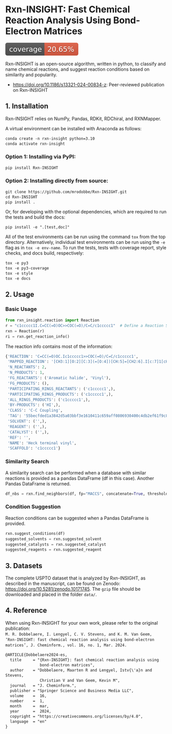 # Rxn-INSIGHT: Fast Chemical Reaction Analysis Using Bond-Electron Matrices

![Coverage Status](coverage-badge.svg)

Rxn-INSIGHT is an open-source algorithm, written in python, to classify and name chemical reactions, and suggest reaction conditions based on similarity and popularity.
* https://doi.org/10.1186/s13321-024-00834-z: Peer-reviewed publication on Rxn-INSIGHT
## 1. Installation
Rxn-INSIGHT relies on NumPy, Pandas, RDKit, RDChiral, and RXNMapper.

A virtual environment can be installed with Anaconda as follows:

```console
conda create -n rxn-insight python=3.10
conda activate rxn-insight
```

### Option 1: Installing via PyPI:
```
pip install Rxn-INSIGHT
```
### Option 2: Installing directly from source:
```
git clone https://github.com/mrodobbe/Rxn-INSIGHT.git
cd Rxn-INSIGHT
pip install .
```

Or, for developing with the optional dependencies, which are required to run the tests
and build the docs:
``` 
pip install -e ".[test,doc]"
```

All of the test environments can be run using the command `tox` from the top directory.
Alternatively, individual test environments can be run using the `-e` flag as 
in `tox -e env-name`. To run the tests, tests with coverage report, style checks, and
docs build, respectively:
```
tox -e py3
tox -e py3-coverage
tox -e style
tox -e docs
```

## 2. Usage

### Basic Usage
```python
from rxn_insight.reaction import Reaction
r = "c1ccccc1I.C=CC(=O)OC>>COC(=O)/C=C/c1ccccc1"  # Define a Reaction SMILES identifier
rxn = Reaction(r)
ri = rxn.get_reaction_info()
```

The reaction info contains most of the information:
```python
{'REACTION': 'C=CC(=O)OC.Ic1ccccc1>>COC(=O)/C=C/c1ccccc1', 
 'MAPPED_REACTION': '[CH3:1][O:2][C:3](=[O:4])[CH:5]=[CH2:6].I[c:7]1[cH:8][cH:9][cH:10][cH:11][cH:12]1>>[CH3:1][O:2][C:3](=[O:4])/[CH:5]=[CH:6]/[c:7]1[cH:8][cH:9][cH:10][cH:11][cH:12]1', 
 'N_REACTANTS': 2, 
 'N_PRODUCTS': 1, 
 'FG_REACTANTS': ('Aromatic halide', 'Vinyl'), 
 'FG_PRODUCTS': (), 
 'PARTICIPATING_RINGS_REACTANTS': ('c1ccccc1',), 
 'PARTICIPATING_RINGS_PRODUCTS': ('c1ccccc1',), 
 'ALL_RINGS_PRODUCTS': ('c1ccccc1',), 
 'BY-PRODUCTS': ('HI',), 
 'CLASS': 'C-C Coupling', 
 'TAG': '55becfded1a3842d5a03bbf3e1610411c659aff0806930400c4db2ef61f9c87f', 
 'SOLVENT': ('',), 
 'REAGENT': ('',), 
 'CATALYST': ('',), 
 'REF': '', 
 'NAME': 'Heck terminal vinyl', 
 'SCAFFOLD': 'c1ccccc1'}
```

### Similarity Search
A similarity search can be performed when a database with similar reactions is provided as a pandas DataFrame (df in this case). Another Pandas DataFrame is returned.
```python
df_nbs = rxn.find_neighbors(df, fp="MACCS", concatenate=True, threshold=0.5, broaden=True, full_search=False)
```

### Condition Suggestion
Reaction conditions can be suggested when a Pandas DataFrame is provided.
```python
rxn.suggest_conditions(df)
suggested_solvents = rxn.suggested_solvent
suggested_catalysts = rxn.suggested_catalyst
suggested_reagents = rxn.suggested_reagent
```

## 3. Datasets
The complete USPTO dataset that is analyzed by Rxn-INSIGHT, 
as described in the manuscript, can be found on 
Zenodo: https://doi.org/10.5281/zenodo.10171745. 
The `gzip` file should be downloaded and placed in the folder `data/`.

## 4. Reference
When using Rxn-INSIGHT for your own work, please refer to the original publication: <br>
`M. R. Dobbelaere, I. Lengyel, C. V. Stevens, and K. M. Van Geem, 
‘Rxn-INSIGHT: fast chemical reaction analysis using bond-electron matrices’, J. Cheminform., vol. 16, no. 1, Mar. 2024.`

```
@ARTICLE{Dobbelaere2024-es,
  title     = "{Rxn-INSIGHT}: fast chemical reaction analysis using
               bond-electron matrices",
  author    = "Dobbelaere, Maarten R and Lengyel, Istv{\'a}n and Stevens,
               Christian V and Van Geem, Kevin M",
  journal   = "J. Cheminform.",
  publisher = "Springer Science and Business Media LLC",
  volume    =  16,
  number    =  1,
  month     =  mar,
  year      =  2024,
  copyright = "https://creativecommons.org/licenses/by/4.0",
  language  = "en"
}
```
